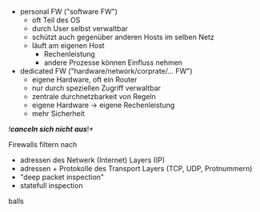 - personal FW ("software FW") 
	- oft Teil des OS
	- durch User selbst verwaltbar
	- schützt auch gegenüber anderen Hosts im selben Netz
	- läuft am eigenen Host
		- Rechenleistung
		- andere Prozesse können Einfluss nehmen
- dedicated FW ("hardware/network/corprate/... FW")
	- eigene Hardware, oft ein Router
	- nur durch speziellen Zugriff verwaltbar
	- zentrale durchnetzbarkeit von Regeln
	- eigene Hardware -> eigene Rechenleistung
	- mehr Sicherheit

*!***canceln sich nicht aus****!*

Firewalls filtern nach
+ adressen des Netwerk (Internet) Layers (IP)
+ adressen + Protokolle des Transport Layers (TCP, UDP, Protnummern)
+ "deep packet inspection"
+ statefull inspection






































































































































balls